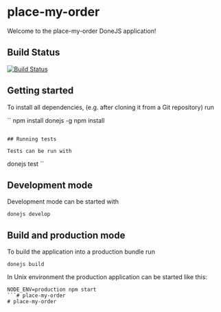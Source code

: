 # place-my-order

Welcome to the place-my-order DoneJS application!

## Build Status

[![Build Status](https://travis-ci.org/hurgleburgler/place-my-order.png?branch=master)](https://travis-ci.org/hurgleburgler/place-my-order)


## Getting started

To install all dependencies, (e.g. after cloning it from a Git repository) run

``
npm install donejs -g
npm install
```

## Running tests

Tests can be run with

```
donejs test
``

## Development mode

Development mode can be started with

```
donejs develop
```

## Build and production mode

To build the application into a production bundle run

```
donejs build
```

In Unix environment the production application can be started like this:

```
NODE_ENV=production npm start
```# place-my-order
# place-my-order

